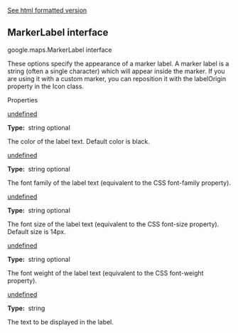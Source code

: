 [See html formatted version](https://huasofoundries.github.io/google-maps-documentation/MarkerLabel.html)

MarkerLabel interface
---------------------

google.maps.MarkerLabel interface

These options specify the appearance of a marker label. A marker label is a string (often a single character) which will appear inside the marker. If you are using it with a custom marker, you can reposition it with the labelOrigin property in the Icon class.

Properties

[undefined](#MarkerLabel.color)

**Type:**  string optional

The color of the label text. Default color is black.

[undefined](#MarkerLabel.fontFamily)

**Type:**  string optional

The font family of the label text (equivalent to the CSS font-family property).

[undefined](#MarkerLabel.fontSize)

**Type:**  string optional

The font size of the label text (equivalent to the CSS font-size property). Default size is 14px.

[undefined](#MarkerLabel.fontWeight)

**Type:**  string optional

The font weight of the label text (equivalent to the CSS font-weight property).

[undefined](#MarkerLabel.text)

**Type:**  string

The text to be displayed in the label.